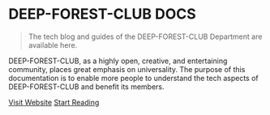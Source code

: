 <h1 id="cover-heading">
  DEEP-FOREST-CLUB DOCS
</h1>


>  The tech blog and guides of the DEEP-FOREST-CLUB Department are available here.

DEEP-FOREST-CLUB, as a highly open, creative, and entertaining community, places great emphasis on universality. The purpose of this documentation is to enable more people to understand the tech aspects of DEEP-FOREST-CLUB and benefit its members.

[Visit Website](https://deep-forest-club.wikidot.com/)
[Start Reading](#select-localization-version)
